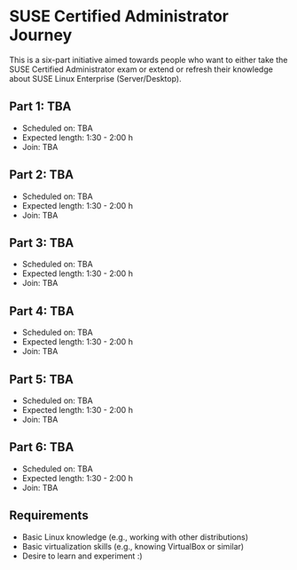 # SUSE Certified Administrator Journey

This is a six-part initiative aimed towards people who want to either take the SUSE Certified Administrator exam or extend or refresh their knowledge about SUSE Linux Enterprise (Server/Desktop).

## Part 1: TBA 
* Scheduled on: TBA
* Expected length: 1:30 - 2:00 h
* Join: TBA

## Part 2: TBA
* Scheduled on: TBA
* Expected length: 1:30 - 2:00 h
* Join: TBA

## Part 3: TBA
* Scheduled on: TBA
* Expected length: 1:30 - 2:00 h
* Join: TBA

## Part 4: TBA
* Scheduled on: TBA
* Expected length: 1:30 - 2:00 h
* Join: TBA

## Part 5: TBA
* Scheduled on: TBA
* Expected length: 1:30 - 2:00 h
* Join: TBA

## Part 6: TBA
* Scheduled on: TBA
* Expected length: 1:30 - 2:00 h
* Join: TBA

## Requirements
* Basic Linux knowledge (e.g., working with other distributions)
* Basic virtualization skills (e.g., knowing VirtualBox or similar)
* Desire to learn and experiment :)
